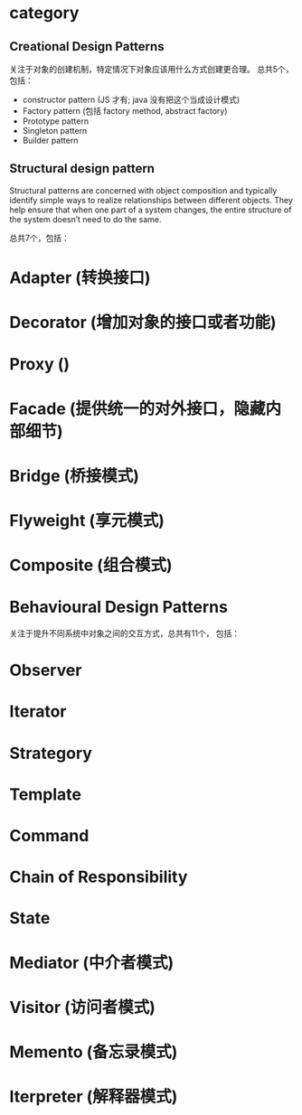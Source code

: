# category

## Creational Design Patterns

关注于对象的创建机制，特定情况下对象应该用什么方式创建更合理。 总共5个，包括： 

+ constructor pattern (JS 才有; java 没有把这个当成设计模式)
+ Factory pattern (包括 factory method,  abstract factory)
+ Prototype pattern
+ Singleton pattern
+ Builder pattern


## Structural design pattern

Structural patterns are concerned with object composition and typically identify simple ways to realize relationships between different objects. They help ensure that when one part of a system changes, the entire structure of the system doesn’t need to do the same.

总共7个，包括：

# Adapter  (转换接口)
# Decorator (增加对象的接口或者功能)
# Proxy ()
# Facade (提供统一的对外接口，隐藏内部细节)
# Bridge (桥接模式)
# Flyweight (享元模式)
# Composite (组合模式)

# Behavioural Design Patterns

关注于提升不同系统中对象之间的交互方式，总共有11个， 包括：

# Observer
# Iterator
# Strategory
# Template
# Command
# Chain of Responsibility
# State
# Mediator (中介者模式)
# Visitor (访问者模式)
# Memento (备忘录模式)
# Iterpreter (解释器模式)
